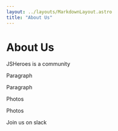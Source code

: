```yaml
---
layout: ../layouts/MarkdownLayout.astro
title: "About Us"
---
```


# About Us

JSHeroes is a community

Paragraph

Paragraph

Photos

Photos

Join us on slack
